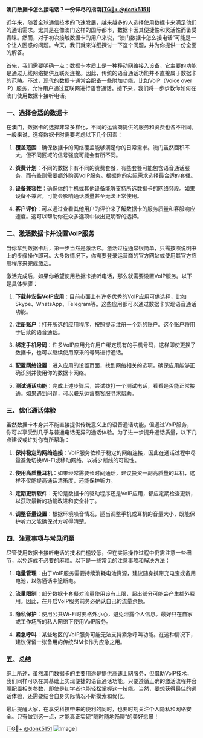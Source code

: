 **澳门数据卡怎么接电话？一份详尽的指南[[TG💪+ @donk5151](https://t.me/s/donk5151)]**

近年来，随着全球通信技术的飞速发展，越来越多的人选择使用数据卡来满足他们的通讯需求。尤其是在像澳门这样的国际都市，数据卡因其便捷性和灵活性而备受青睐。然而，对于初次接触数据卡的用户来说，“澳门数据卡怎么接电话”可能是一个让人困惑的问题。今天，我们就来详细探讨一下这个问题，并为你提供一份全面的解答。

首先，我们需要明确一点：数据卡本质上是一种移动网络接入设备，它主要的功能是通过无线网络提供互联网连接。因此，传统的语音通话功能并不直接属于数据卡的范畴。不过，现代的数据卡通常会配备一些附加功能，比如VoIP（Voice over IP）服务，允许用户通过互联网进行语音通话。接下来，我们将一步步教你如何在澳门使用数据卡接听电话。

### **一、选择合适的数据卡**

在澳门，数据卡的选择非常多样化，不同的运营商提供的服务和资费也各不相同。一般来说，选择数据卡时需要考虑以下几个因素：

1. **覆盖范围**：确保数据卡的网络覆盖能够满足你的日常需求。澳门虽然面积不大，但不同区域的信号强度可能会有所不同。
   
2. **资费计划**：不同的数据卡有不同的资费套餐，有些套餐可能包含语音通话服务，而有些则需要额外购买VoIP服务。根据你的实际需求选择最合适的套餐。

3. **设备兼容性**：确保你的手机或其他设备能够支持所选数据卡的网络频段。如果设备不兼容，可能会影响通话质量甚至无法正常使用。

4. **客户评价**：可以通过查看其他用户的评价来了解数据卡的服务质量和客服响应速度。这可以帮助你在众多选项中做出更明智的选择。

### **二、激活数据卡并设置VoIP服务**

当你拿到数据卡后，第一步当然是激活它。激活过程通常很简单，只需按照说明书上的步骤操作即可。大多数情况下，你需要登录运营商的官方网站或使用其官方应用程序来完成激活。

激活完成后，如果你希望使用数据卡接听电话，那么就需要设置VoIP服务。以下是具体步骤：

1. **下载并安装VoIP应用**：目前市面上有许多优秀的VoIP应用可供选择，比如Skype、WhatsApp、Telegram等。这些应用都可以通过数据卡实现语音通话功能。

2. **注册账户**：打开所选的应用程序，按照提示注册一个新的账户。这个账户将用于后续的语音通话。

3. **绑定手机号码**：许多VoIP应用允许用户绑定现有的手机号码，这样即使更换了数据卡，也可以继续使用原来的号码进行通话。

4. **配置网络设置**：进入应用的设置页面，找到网络相关的选项，确保应用能够正确识别并使用你的数据卡网络。

5. **测试通话功能**：完成上述步骤后，尝试拨打一个测试电话，看看是否能正常接通。如果遇到问题，可以联系运营商客服寻求帮助。

### **三、优化通话体验**

虽然数据卡本身并不能直接提供传统意义上的语音通话功能，但通过VoIP服务，你可以享受到几乎与普通电话无异的通话体验。为了进一步提升通话质量，以下几点建议或许对你有所帮助：

1. **保持稳定的网络连接**：VoIP服务依赖于稳定的网络连接，因此在通话过程中尽量避免切换Wi-Fi或移动网络，以减少断线的可能性。

2. **使用高质量耳机**：如果经常需要长时间通话，建议投资一副高质量的耳机，这样不仅能提高通话清晰度，还能保护听力。

3. **定期更新软件**：无论是数据卡的驱动程序还是VoIP应用，都应定期检查更新，以获取最新的功能改进和安全补丁。

4. **调整音量设置**：根据环境噪音情况，适当调整手机或耳机的音量大小，既能保护听力又能确保对方听得清楚。

### **四、注意事项与常见问题**

尽管使用数据卡接听电话的技术门槛较低，但在实际操作过程中仍需注意一些细节，以免造成不必要的麻烦。以下是一些常见的注意事项和解决方法：

1. **电量管理**：由于VoIP服务需要持续消耗电池资源，建议随身携带充电宝或备用电池，以防通话中途断电。

2. **流量限制**：部分数据卡套餐对流量使用设有上限，超出部分可能会产生额外费用。因此，在开启VoIP服务前务必确认自己的流量余额。

3. **隐私保护**：使用公共Wi-Fi时要格外小心，避免泄露个人信息。最好只在自家或工作场所的私人网络下使用VoIP服务。

4. **紧急呼叫**：某些地区的VoIP服务可能无法支持紧急呼叫功能。在这种情况下，建议保留一张备用的传统SIM卡作为应急之用。

### **五、总结**

综上所述，虽然澳门数据卡的主要用途是提供高速上网服务，但借助VoIP技术，我们同样可以在其基础上实现便捷的语音通话功能。只要遵循正确的激活流程并合理配置相关参数，即使是初学者也能轻松掌握这一技能。当然，要想获得最佳的通话体验，还需要结合自身实际情况不断摸索和优化。

最后提醒大家，在享受科技带来的便利的同时，也要时刻关注个人隐私和网络安全。只有做到这一点，才能真正实现“随时随地畅聊”的美好愿景！

[[TG💪+ @donk5151](https://t.me/s/donk5151) ![Image](https://i.postimg.cc/rwNCRYN7/Snipaste-2025-04-30-17-27-05.png)]